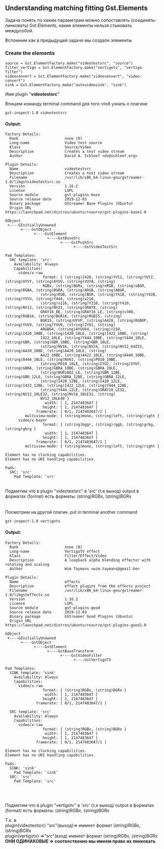 ## Understanding matching fitting Gst.Elements

Задача понять по каким параметрам можно сопоставлять (соединять-линковать) Gst.Elements, какие элементы нельзя стыковать междусобой.

Вспомним как в предыдущей задаче мы создали элементы  
###  Create the elements
```
source = Gst.ElementFactory.make("videotestsrc", "source")
filter_vertigo = Gst.ElementFactory.make("vertigotv", "vertigo-filter")
videoconvert = Gst.ElementFactory.make("videoconvert", "video-convert")
sink = Gst.ElementFactory.make("autovideosink", "sink")
``` 


Имя plugin "**videotestsrc**"

Впишем команду terminal command для того чтоб узнать о плагине
```
gst-inspect-1.0 videotestsrc
```

#### Output:
```
Factory Details:
  Rank                     none (0)
  Long-name                Video test source
  Klass                    Source/Video
  Description              Creates a test video stream
  Author                   David A. Schleef <ds@schleef.org>

Plugin Details:
  Name                     videotestsrc
  Description              Creates a test video stream
  Filename                 /usr/lib/x86_64-linux-gnu/gstreamer-1.0/libgstvideotestsrc.so
  Version                  1.16.2
  License                  LGPL
  Source module            gst-plugins-base
  Source release date      2019-12-03
  Binary package           GStreamer Base Plugins (Ubuntu)
  Origin URL               https://launchpad.net/distros/ubuntu/+source/gst-plugins-base1.0

GObject
 +----GInitiallyUnowned
       +----GstObject
             +----GstElement
                   +----GstBaseSrc
                         +----GstPushSrc
                               +----GstVideoTestSrc

Pad Templates:
  SRC template: 'src'
    Availability: Always
    Capabilities:
      video/x-raw
                 format: { (string)I420, (string)YV12, (string)YUY2, (string)UYVY, (string)AYUV, (string)VUYA, (string)
                 RGBx, (string)BGRx, (string)xRGB, (string)xBGR, (string)RGBA, (string)BGRA, (string)ARGB, (string)ABGR,
                (string)RGB, (string)BGR, (string)Y41B, (string)Y42B, (string)YVYU, (string)Y444, (string)v210, 
                (string)v216, (string)Y210, (string)Y410, (string)NV12, (string)NV21, (string)GRAY8, (string)
                GRAY16_BE, (string)GRAY16_LE, (string)v308, (string)RGB16, (string)BGR16, (string)RGB15, (string)
                BGR15, (string)UYVP, (string)A420, (string)RGB8P, (string)YUV9, (string)YVU9, (string)IYU1, (string)
                ARGB64, (string)AYUV64, (string)r210, (string)I420_10BE, (string)I420_10LE, (string)I422_10BE, (string)
                I422_10LE, (string)Y444_10BE, (string)Y444_10LE, (string)GBR, (string)GBR_10BE, (string)GBR_10LE,
                (string)NV16, (string)NV24, (string)NV12_64Z32, (string)A420_10BE, (string)A420_10LE, (string)
                A422_10BE, (string)A422_10LE, (string)A444_10BE, (string)A444_10LE, (string)NV61, (string)P010_10BE,
                (string)P010_10LE, (string)IYU2, (string)VYUY, (string)GBRA, (string)GBRA_10BE, (string)GBRA_10LE,
                (string)BGR10A2_LE, (string)GBR_12BE, (string)GBR_12LE, (string)GBRA_12BE, (string)GBRA_12LE,
                (string)I420_12BE, (string)I420_12LE, (string)I422_12BE, (string)I422_12LE, (string)Y444_12BE,
                (string)Y444_12LE, (string)GRAY10_LE32, (string)NV12_10LE32, (string)NV16_10LE32, (string)
                NV12_10LE40 }
                  width: [ 1, 2147483647 ]
                 height: [ 1, 2147483647 ]
              framerate: [ 0/1, 2147483647/1 ]
         multiview-mode: { (string)mono, (string)left, (string)right }
      video/x-bayer
                 format: { (string)bggr, (string)rggb, (string)grbg, (string)gbrg }
                  width: [ 1, 2147483647 ]
                 height: [ 1, 2147483647 ]
              framerate: [ 0/1, 2147483647/1 ]
         multiview-mode: { (string)mono, (string)left, (string)right }

Element has no clocking capabilities.
Element has no URI handling capabilities.

Pads:
  SRC: 'src'
    Pad Template: 'src'

```
<br/>  
Подметим что в plugin "videotestsrc" в 'src' (т.е выход) output в форматах (format) есть форматы: (string)RGBx, (string)BGRx   
<br/>  
<br/>  
<br/>  
Посмотрим на другой плагин.
put in terminal another command  

```
gst-inspect-1.0 vertigotv
```  

#### Output:

```
Factory Details:
  Rank                     none (0)
  Long-name                VertigoTV effect
  Klass                    Filter/Effect/Video
  Description              A loopback alpha blending effector with rotating and scaling
  Author                   Wim Taymans <wim.taymans@gmail.be>

Plugin Details:
  Name                     effectv
  Description              effect plugins from the effectv project
  Filename                 /usr/lib/x86_64-linux-gnu/gstreamer-1.0/libgsteffectv.so
  Version                  1.16.2
  License                  LGPL
  Source module            gst-plugins-good
  Source release date      2019-12-03
  Binary package           GStreamer Good Plugins (Ubuntu)
  Origin URL               https://launchpad.net/distros/ubuntu/+source/gst-plugins-good1.0

GObject
 +----GInitiallyUnowned
       +----GstObject
             +----GstElement
                   +----GstBaseTransform
                         +----GstVideoFilter
                               +----GstVertigoTV

Pad Templates:
  SINK template: 'sink'
    Availability: Always
    Capabilities:
      video/x-raw
                 format: { (string)RGBx, (string)BGRx }
                  width: [ 1, 2147483647 ]
                 height: [ 1, 2147483647 ]
              framerate: [ 0/1, 2147483647/1 ]

  SRC template: 'src'
    Availability: Always
    Capabilities:
      video/x-raw
                 format: { (string)RGBx, (string)BGRx }
                  width: [ 1, 2147483647 ]
                 height: [ 1, 2147483647 ]
              framerate: [ 0/1, 2147483647/1 ]

Element has no clocking capabilities.
Element has no URI handling capabilities.

Pads:
  SINK: 'sink'
    Pad Template: 'sink'
  SRC: 'src'
    Pad Template: 'src'
```
<br/>  
<br/>  

Подметим что в plugin "vertigotv" в 'src' (т.е выход) output в форматах (format) есть форматы: (string)RGBx, (string)BGRx  
  

Т.к. в  
plugin(videotestsrc)  "src"(выход)=> иммеет формат (string)RGBx, (string)BGRx  
plugin(vertigotv)     =>"src"(вход) иммеет формат (string)RGBx, (string)BGRx  
**ОНИ ОДИНАКОВЫЕ => соотвественно мы имеем право их линковать**
